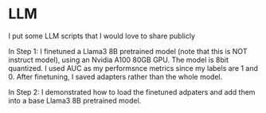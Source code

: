 # LLM
I put some LLM scripts that I would love to share publicly


In Step 1: I finetuned a Llama3 8B pretrained model (note that this is NOT instruct model), using an Nvidia A100 80GB GPU. The model is 8bit quantized. I used AUC as my performsnce metrics since my labels are 1 and 0. After finetuning, I saved adapters rather than the whole model.

In Step 2: I demonstrated how to load the finetuned adpaters and add them into a base Llama3 8B pretrained model. 

